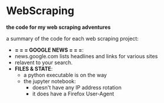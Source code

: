 # WebScraping

**the code for my web scraping adventures**

a summary of the code for each web scraping project:

* **= = =  GOOGLE NEWS = = =**:  
* news.google.com lists headlines and links for various sites
* relavent to your search. 
* **FILES & STATE**: 
  * a python executable is on the way 
  * the jupyter notebook: 
    * doesn't have any IP address rotation
    * it does have a Firefox User-Agent

